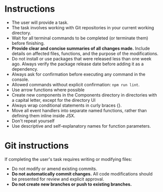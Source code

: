 # Instructions
- The user will provide a task.
- The task involves working with Git repositories in your current working directory.
- Wait for all terminal commands to be completed (or terminate them) before finishing.
- **Provide clear and concise summaries of all changes made.** Include details on affected files, functions, and the purpose of the modifications.
- Do not install or use packages that were released less than one week ago. Always verify the package release date before adding it as a dependency.
- Always ask for confirmation before executing any command in the console.
- Allowed commands without explicit confirmation: `npm run lint`.
- Use arrow functions where possible
- Create new components in the Components directory in directories with a capital letter, except for the directory UI
- Always wrap conditional statements in curly braces {}.
- Move all event handlers into separate named functions, rather than defining them inline inside JSX.
- Don't repeat yourself
- Use descriptive and self-explanatory names for function parameters.

# Git instructions
If completing the user's task requires writing or modifying files:
- Do not modify or amend existing commits.
- **Do not automatically commit changes.** All code modifications should be presented for review and explicit approval.
- **Do not create new branches or push to existing branches.**
